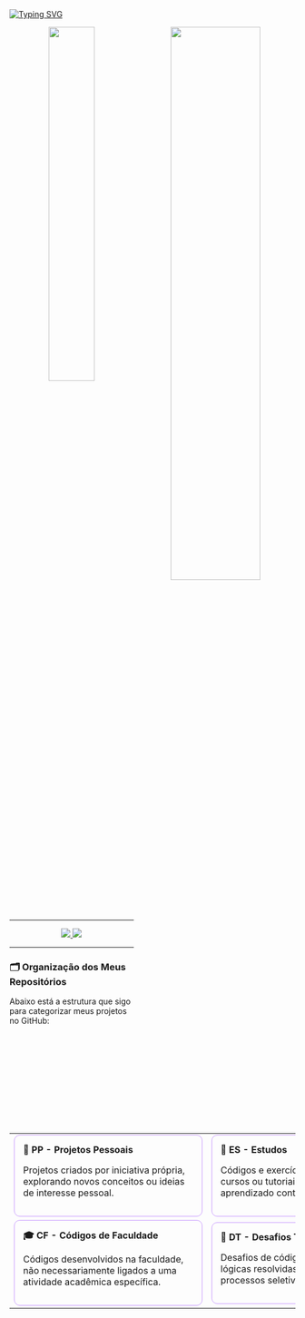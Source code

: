 <!-- Título animado com typing effect -->
<a href="https://git.io/typing-svg">
  <img src="https://readme-typing-svg.demolab.com?font=Fira+Code&pause=1000&color=C799FF&width=435&lines=Hello%2C+my+name+is+Hellen;Welcome+to+my+GitHub!" 
       alt="Typing SVG" />
</a>

<!-- Estatísticas -->
<div align="center">
  <img src="https://nirzak-streak-stats.vercel.app/?user=hellengod&theme=midnight-purple&hide_border=true" 
       width="56%" height="50%" align="right" />

  <img src="https://github-readme-stats.vercel.app/api/top-langs/?username=hellengod&theme=midnight-purple&hide_border=true&include_all_commits=false&count_private=false&layout=compact" 
       width="40%" height="40%" align="center" />
</div>

<hr>

<!-- Contatos -->
<div align="center">
  <a href="mailto:hellenbiangod@gmail.com" target="_blank">
    <img src="https://img.shields.io/badge/Gmail-D14836?style=for-the-badge&logo=gmail&logoColor=white" />
  </a>
  <a href="https://www.linkedin.com/in/hellen-bianchini-godinho/" target="_blank">
    <img src="https://img.shields.io/badge/LinkedIn-0077B5?style=for-the-badge&logo=linkedin&logoColor=white" />
  </a>
</div>

<hr>

<h3>🗂️ Organização dos Meus Repositórios</h3>

<p>Abaixo está a estrutura que sigo para categorizar meus projetos no GitHub:</p>

<div align="center">
  <table>
    <tr>
      <td>
        <div style="border: 1px solid #c799ff; border-radius: 10px; padding: 15px; width: 300px;">
          <strong>🔖 PP - Projetos Pessoais</strong><br>
          <p>Projetos criados por iniciativa própria, explorando novos conceitos ou ideias de interesse pessoal.</p>
        </div>
      </td>
      <td>
        <div style="border: 1px solid #c799ff; border-radius: 10px; padding: 15px; width: 300px;">
          <strong>📘 ES - Estudos</strong><br>
          <p>Códigos e exercícios feitos durante cursos ou tutoriais, com foco no aprendizado contínuo.</p>
        </div>
      </td>
    </tr>
    <tr>
      <td>
        <div style="border: 1px solid #c799ff; border-radius: 10px; padding: 15px; width: 300px;">
          <strong>🎓 CF - Códigos de Faculdade</strong><br>
          <p>Códigos desenvolvidos na faculdade, não necessariamente ligados a uma atividade acadêmica específica.</p>
        </div>
      </td>
      <td>
        <div style="border: 1px solid #c799ff; border-radius: 10px; padding: 15px; width: 300px;">
          <strong>🧠 DT - Desafios Técnicos</strong><br>
          <p>Desafios de código, testes técnicos ou lógicas resolvidas para prática ou processos seletivos.</p>
        </div>
      </td>
    </tr>
  </table>
</div>

